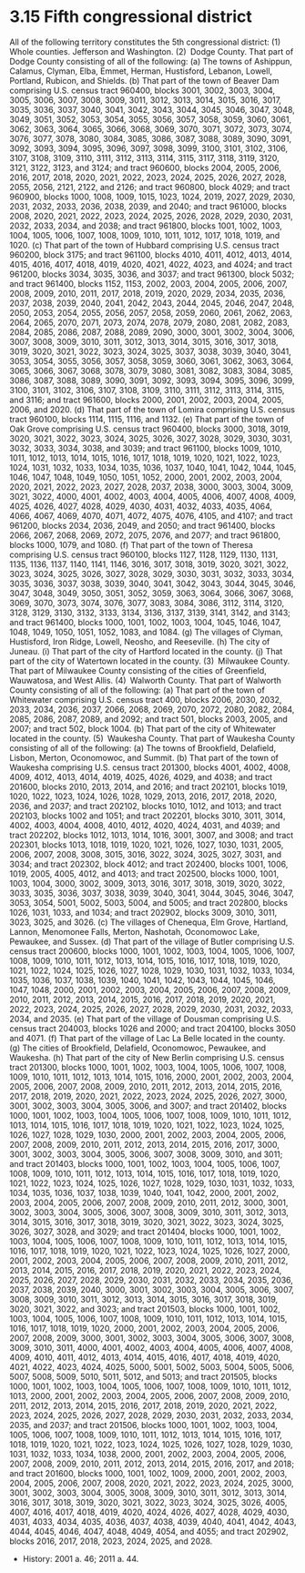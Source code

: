 3.15 Fifth congressional district
=================================

All of the following territory constitutes the 5th congressional district:
(1) Whole counties. Jefferson and Washington.
(2) Dodge County. That part of Dodge County consisting of all of the following:
(a) The towns of Ashippun, Calamus, Clyman, Elba, Emmet, Herman, Hustisford, Lebanon, Lowell, Portland, Rubicon, and Shields.
(b) That part of the town of Beaver Dam comprising U.S. census tract 960400, blocks 3001, 3002, 3003, 3004, 3005, 3006, 3007, 3008, 3009, 3011, 3012, 3013, 3014, 3015, 3016, 3017, 3035, 3036, 3037, 3040, 3041, 3042, 3043, 3044, 3045, 3046, 3047, 3048, 3049, 3051, 3052, 3053, 3054, 3055, 3056, 3057, 3058, 3059, 3060, 3061, 3062, 3063, 3064, 3065, 3066, 3068, 3069, 3070, 3071, 3072, 3073, 3074, 3076, 3077, 3078, 3080, 3084, 3085, 3086, 3087, 3088, 3089, 3090, 3091, 3092, 3093, 3094, 3095, 3096, 3097, 3098, 3099, 3100, 3101, 3102, 3106, 3107, 3108, 3109, 3110, 3111, 3112, 3113, 3114, 3115, 3117, 3118, 3119, 3120, 3121, 3122, 3123, and 3124; and tract 960600, blocks 2004, 2005, 2006, 2016, 2017, 2018, 2020, 2021, 2022, 2023, 2024, 2025, 2026, 2027, 2028, 2055, 2056, 2121, 2122, and 2126; and tract 960800, block 4029; and tract 960900, blocks 1000, 1008, 1009, 1015, 1023, 1024, 2019, 2027, 2029, 2030, 2031, 2032, 2033, 2036, 2038, 2039, and 2040; and tract 961000, blocks 2008, 2020, 2021, 2022, 2023, 2024, 2025, 2026, 2028, 2029, 2030, 2031, 2032, 2033, 2034, and 2038; and tract 961800, blocks 1001, 1002, 1003, 1004, 1005, 1006, 1007, 1008, 1009, 1010, 1011, 1012, 1017, 1018, 1019, and 1020.
(c) That part of the town of Hubbard comprising U.S. census tract 960200, block 3175; and tract 961100, blocks 4010, 4011, 4012, 4013, 4014, 4015, 4016, 4017, 4018, 4019, 4020, 4021, 4022, 4023, and 4024; and tract 961200, blocks 3034, 3035, 3036, and 3037; and tract 961300, block 5032; and tract 961400, blocks 1152, 1153, 2002, 2003, 2004, 2005, 2006, 2007, 2008, 2009, 2010, 2011, 2017, 2018, 2019, 2020, 2029, 2034, 2035, 2036, 2037, 2038, 2039, 2040, 2041, 2042, 2043, 2044, 2045, 2046, 2047, 2048, 2050, 2053, 2054, 2055, 2056, 2057, 2058, 2059, 2060, 2061, 2062, 2063, 2064, 2065, 2070, 2071, 2073, 2074, 2078, 2079, 2080, 2081, 2082, 2083, 2084, 2085, 2086, 2087, 2088, 2089, 2090, 3000, 3001, 3002, 3004, 3006, 3007, 3008, 3009, 3010, 3011, 3012, 3013, 3014, 3015, 3016, 3017, 3018, 3019, 3020, 3021, 3022, 3023, 3024, 3025, 3037, 3038, 3039, 3040, 3041, 3053, 3054, 3055, 3056, 3057, 3058, 3059, 3060, 3061, 3062, 3063, 3064, 3065, 3066, 3067, 3068, 3078, 3079, 3080, 3081, 3082, 3083, 3084, 3085, 3086, 3087, 3088, 3089, 3090, 3091, 3092, 3093, 3094, 3095, 3096, 3099, 3100, 3101, 3102, 3106, 3107, 3108, 3109, 3110, 3111, 3112, 3113, 3114, 3115, and 3116; and tract 961600, blocks 2000, 2001, 2002, 2003, 2004, 2005, 2006, and 2020.
(d) That part of the town of Lomira comprising U.S. census tract 960100, blocks 1114, 1115, 1116, and 1132.
(e) That part of the town of Oak Grove comprising U.S. census tract 960400, blocks 3000, 3018, 3019, 3020, 3021, 3022, 3023, 3024, 3025, 3026, 3027, 3028, 3029, 3030, 3031, 3032, 3033, 3034, 3038, and 3039; and tract 961100, blocks 1009, 1010, 1011, 1012, 1013, 1014, 1015, 1016, 1017, 1018, 1019, 1020, 1021, 1022, 1023, 1024, 1031, 1032, 1033, 1034, 1035, 1036, 1037, 1040, 1041, 1042, 1044, 1045, 1046, 1047, 1048, 1049, 1050, 1051, 1052, 2000, 2001, 2002, 2003, 2004, 2020, 2021, 2022, 2023, 2027, 2028, 2037, 2038, 3000, 3003, 3004, 3009, 3021, 3022, 4000, 4001, 4002, 4003, 4004, 4005, 4006, 4007, 4008, 4009, 4025, 4026, 4027, 4028, 4029, 4030, 4031, 4032, 4033, 4035, 4064, 4066, 4067, 4069, 4070, 4071, 4072, 4075, 4076, 4105, and 4107; and tract 961200, blocks 2034, 2036, 2049, and 2050; and tract 961400, blocks 2066, 2067, 2068, 2069, 2072, 2075, 2076, and 2077; and tract 961800, blocks 1000, 1079, and 1080.
(f) That part of the town of Theresa comprising U.S. census tract 960100, blocks 1127, 1128, 1129, 1130, 1131, 1135, 1136, 1137, 1140, 1141, 1146, 3016, 3017, 3018, 3019, 3020, 3021, 3022, 3023, 3024, 3025, 3026, 3027, 3028, 3029, 3030, 3031, 3032, 3033, 3034, 3035, 3036, 3037, 3038, 3039, 3040, 3041, 3042, 3043, 3044, 3045, 3046, 3047, 3048, 3049, 3050, 3051, 3052, 3059, 3063, 3064, 3066, 3067, 3068, 3069, 3070, 3073, 3074, 3076, 3077, 3083, 3084, 3086, 3112, 3114, 3120, 3128, 3129, 3130, 3132, 3133, 3134, 3136, 3137, 3139, 3141, 3142, and 3143; and tract 961400, blocks 1000, 1001, 1002, 1003, 1004, 1045, 1046, 1047, 1048, 1049, 1050, 1051, 1052, 1083, and 1084.
(g) The villages of Clyman, Hustisford, Iron Ridge, Lowell, Neosho, and Reeseville.
(h) The city of Juneau.
(i) That part of the city of Hartford located in the county.
(j) That part of the city of Watertown located in the county.
(3) Milwaukee County. That part of Milwaukee County consisting of the cities of Greenfield, Wauwatosa, and West Allis.
(4) Walworth County. That part of Walworth County consisting of all of the following:
(a) That part of the town of Whitewater comprising U.S. census tract 400, blocks 2006, 2030, 2032, 2033, 2034, 2036, 2037, 2066, 2068, 2069, 2070, 2072, 2080, 2082, 2084, 2085, 2086, 2087, 2089, and 2092; and tract 501, blocks 2003, 2005, and 2007; and tract 502, block 1004.
(b) That part of the city of Whitewater located in the county.
(5) Waukesha County. That part of Waukesha County consisting of all of the following:
(a) The towns of Brookfield, Delafield, Lisbon, Merton, Oconomowoc, and Summit.
(b) That part of the town of Waukesha comprising U.S. census tract 201300, blocks 4001, 4002, 4008, 4009, 4012, 4013, 4014, 4019, 4025, 4026, 4029, and 4038; and tract 201600, blocks 2010, 2013, 2014, and 2016; and tract 202101, blocks 1019, 1020, 1022, 1023, 1024, 1026, 1028, 1029, 2013, 2016, 2017, 2018, 2020, 2036, and 2037; and tract 202102, blocks 1010, 1012, and 1013; and tract 202103, blocks 1002 and 1051; and tract 202201, blocks 3010, 3011, 3014, 4002, 4003, 4004, 4008, 4010, 4012, 4020, 4024, 4031, and 4039; and tract 202202, blocks 1012, 1013, 1014, 1016, 3001, 3007, and 3008; and tract 202301, blocks 1013, 1018, 1019, 1020, 1021, 1026, 1027, 1030, 1031, 2005, 2006, 2007, 2008, 3008, 3015, 3016, 3022, 3024, 3025, 3027, 3031, and 3034; and tract 202302, block 4012; and tract 202400, blocks 1001, 1006, 1019, 2005, 4005, 4012, and 4013; and tract 202500, blocks 1000, 1001, 1003, 1004, 3000, 3002, 3009, 3013, 3016, 3017, 3018, 3019, 3020, 3022, 3033, 3035, 3036, 3037, 3038, 3039, 3040, 3041, 3044, 3045, 3046, 3047, 3053, 3054, 5001, 5002, 5003, 5004, and 5005; and tract 202800, blocks 1026, 1031, 1033, and 1034; and tract 202902, blocks 3009, 3010, 3011, 3023, 3025, and 3026.
(c) The villages of Chenequa, Elm Grove, Hartland, Lannon, Menomonee Falls, Merton, Nashotah, Oconomowoc Lake, Pewaukee, and Sussex.
(d) That part of the village of Butler comprising U.S. census tract 200600, blocks 1000, 1001, 1002, 1003, 1004, 1005, 1006, 1007, 1008, 1009, 1010, 1011, 1012, 1013, 1014, 1015, 1016, 1017, 1018, 1019, 1020, 1021, 1022, 1024, 1025, 1026, 1027, 1028, 1029, 1030, 1031, 1032, 1033, 1034, 1035, 1036, 1037, 1038, 1039, 1040, 1041, 1042, 1043, 1044, 1045, 1046, 1047, 1048, 2000, 2001, 2002, 2003, 2004, 2005, 2006, 2007, 2008, 2009, 2010, 2011, 2012, 2013, 2014, 2015, 2016, 2017, 2018, 2019, 2020, 2021, 2022, 2023, 2024, 2025, 2026, 2027, 2028, 2029, 2030, 2031, 2032, 2033, 2034, and 2035.
(e) That part of the village of Dousman comprising U.S. census tract 204003, blocks 1026 and 2000; and tract 204100, blocks 3050 and 4071.
(f) That part of the village of Lac La Belle located in the county.
(g) The cities of Brookfield, Delafield, Oconomowoc, Pewaukee, and Waukesha.
(h) That part of the city of New Berlin comprising U.S. census tract 201300, blocks 1000, 1001, 1002, 1003, 1004, 1005, 1006, 1007, 1008, 1009, 1010, 1011, 1012, 1013, 1014, 1015, 1016, 2000, 2001, 2002, 2003, 2004, 2005, 2006, 2007, 2008, 2009, 2010, 2011, 2012, 2013, 2014, 2015, 2016, 2017, 2018, 2019, 2020, 2021, 2022, 2023, 2024, 2025, 2026, 2027, 3000, 3001, 3002, 3003, 3004, 3005, 3006, and 3007; and tract 201402, blocks 1000, 1001, 1002, 1003, 1004, 1005, 1006, 1007, 1008, 1009, 1010, 1011, 1012, 1013, 1014, 1015, 1016, 1017, 1018, 1019, 1020, 1021, 1022, 1023, 1024, 1025, 1026, 1027, 1028, 1029, 1030, 2000, 2001, 2002, 2003, 2004, 2005, 2006, 2007, 2008, 2009, 2010, 2011, 2012, 2013, 2014, 2015, 2016, 2017, 3000, 3001, 3002, 3003, 3004, 3005, 3006, 3007, 3008, 3009, 3010, and 3011; and tract 201403, blocks 1000, 1001, 1002, 1003, 1004, 1005, 1006, 1007, 1008, 1009, 1010, 1011, 1012, 1013, 1014, 1015, 1016, 1017, 1018, 1019, 1020, 1021, 1022, 1023, 1024, 1025, 1026, 1027, 1028, 1029, 1030, 1031, 1032, 1033, 1034, 1035, 1036, 1037, 1038, 1039, 1040, 1041, 1042, 2000, 2001, 2002, 2003, 2004, 2005, 2006, 2007, 2008, 2009, 2010, 2011, 2012, 3000, 3001, 3002, 3003, 3004, 3005, 3006, 3007, 3008, 3009, 3010, 3011, 3012, 3013, 3014, 3015, 3016, 3017, 3018, 3019, 3020, 3021, 3022, 3023, 3024, 3025, 3026, 3027, 3028, and 3029; and tract 201404, blocks 1000, 1001, 1002, 1003, 1004, 1005, 1006, 1007, 1008, 1009, 1010, 1011, 1012, 1013, 1014, 1015, 1016, 1017, 1018, 1019, 1020, 1021, 1022, 1023, 1024, 1025, 1026, 1027, 2000, 2001, 2002, 2003, 2004, 2005, 2006, 2007, 2008, 2009, 2010, 2011, 2012, 2013, 2014, 2015, 2016, 2017, 2018, 2019, 2020, 2021, 2022, 2023, 2024, 2025, 2026, 2027, 2028, 2029, 2030, 2031, 2032, 2033, 2034, 2035, 2036, 2037, 2038, 2039, 2040, 3000, 3001, 3002, 3003, 3004, 3005, 3006, 3007, 3008, 3009, 3010, 3011, 3012, 3013, 3014, 3015, 3016, 3017, 3018, 3019, 3020, 3021, 3022, and 3023; and tract 201503, blocks 1000, 1001, 1002, 1003, 1004, 1005, 1006, 1007, 1008, 1009, 1010, 1011, 1012, 1013, 1014, 1015, 1016, 1017, 1018, 1019, 1020, 2000, 2001, 2002, 2003, 2004, 2005, 2006, 2007, 2008, 2009, 3000, 3001, 3002, 3003, 3004, 3005, 3006, 3007, 3008, 3009, 3010, 3011, 4000, 4001, 4002, 4003, 4004, 4005, 4006, 4007, 4008, 4009, 4010, 4011, 4012, 4013, 4014, 4015, 4016, 4017, 4018, 4019, 4020, 4021, 4022, 4023, 4024, 4025, 5000, 5001, 5002, 5003, 5004, 5005, 5006, 5007, 5008, 5009, 5010, 5011, 5012, and 5013; and tract 201505, blocks 1000, 1001, 1002, 1003, 1004, 1005, 1006, 1007, 1008, 1009, 1010, 1011, 1012, 1013, 2000, 2001, 2002, 2003, 2004, 2005, 2006, 2007, 2008, 2009, 2010, 2011, 2012, 2013, 2014, 2015, 2016, 2017, 2018, 2019, 2020, 2021, 2022, 2023, 2024, 2025, 2026, 2027, 2028, 2029, 2030, 2031, 2032, 2033, 2034, 2035, and 2037; and tract 201506, blocks 1000, 1001, 1002, 1003, 1004, 1005, 1006, 1007, 1008, 1009, 1010, 1011, 1012, 1013, 1014, 1015, 1016, 1017, 1018, 1019, 1020, 1021, 1022, 1023, 1024, 1025, 1026, 1027, 1028, 1029, 1030, 1031, 1032, 1033, 1034, 1038, 2000, 2001, 2002, 2003, 2004, 2005, 2006, 2007, 2008, 2009, 2010, 2011, 2012, 2013, 2014, 2015, 2016, 2017, and 2018; and tract 201600, blocks 1000, 1001, 1002, 1009, 2000, 2001, 2002, 2003, 2004, 2005, 2006, 2007, 2008, 2020, 2021, 2022, 2023, 2024, 2025, 3000, 3001, 3002, 3003, 3004, 3005, 3008, 3009, 3010, 3011, 3012, 3013, 3014, 3016, 3017, 3018, 3019, 3020, 3021, 3022, 3023, 3024, 3025, 3026, 4005, 4007, 4016, 4017, 4018, 4019, 4020, 4024, 4026, 4027, 4028, 4029, 4030, 4031, 4033, 4034, 4035, 4036, 4037, 4038, 4039, 4040, 4041, 4042, 4043, 4044, 4045, 4046, 4047, 4048, 4049, 4054, and 4055; and tract 202902, blocks 2016, 2017, 2018, 2023, 2024, 2025, and 2028.

+	History: 2001 a. 46; 2011 a. 44.